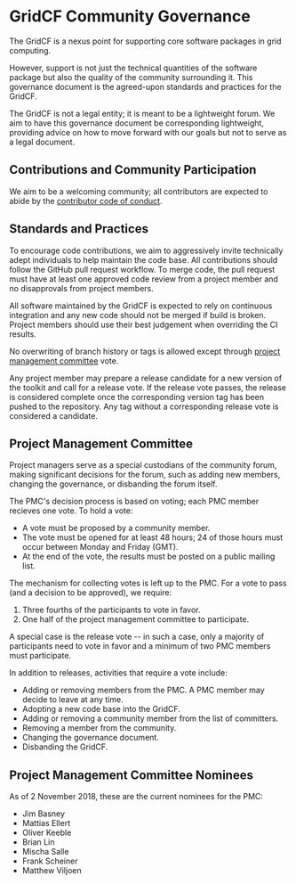 
GridCF Community Governance
===========================

The GridCF is a nexus point for supporting core software packages in grid computing.

However, support is not just the technical quantities of the software package but also
the quality of the community surrounding it.  This governance document is the agreed-upon
standards and practices for the GridCF.

The GridCF is not a legal entity; it is meant to be a lightweight forum.  We aim to have
this governance document be corresponding lightweight, providing advice on how to move
forward with our goals but not to serve as a legal document.

Contributions and Community Participation
-----------------------------------------

We aim to be a welcoming community; all contributors are expected to abide by the [contributor
code of conduct](http://contributor-covenant.org/version/1/4).

Standards and Practices
-----------------------

To encourage code contributions, we aim to aggressively invite technically adept individuals to
help maintain the code base.  All contributions should follow the GitHub pull request workflow.
To merge code, the pull request must have at least one approved code review from a project member
and no disapprovals from project members.

All software maintained by the GridCF is expected to rely on continuous integration and any new
code should not be merged if build is broken.  Project members should use their best judgement
when overriding the CI results.

No overwriting of branch history or tags is allowed except through [project management committee](#project-management-committee) vote.

Any project member may prepare a release candidate for a new version of the toolkit and call for
a release vote.  If the release vote passes, the release is considered complete once the corresponding
version tag has been pushed to the repository.  Any tag without a corresponding release vote is
considered a candidate.

Project Management Committee
---------------------------

Project managers serve as a special custodians of the community forum, making significant decisions
for the forum, such as adding new members, changing the governance, or disbanding the forum itself.

The PMC's decision process is based on voting; each PMC member recieves one vote.  To hold a vote:

- A vote must be proposed by a community member.
- The vote must be opened for at least 48 hours; 24 of those hours must occur between Monday and Friday (GMT).
- At the end of the vote, the results must be posted on a public mailing list.

The mechanism for collecting votes is left up to the PMC.  For a vote to pass (and a decision to be approved), we require:

1. Three fourths of the participants to vote in favor.
2. One half of the project management committee to participate.

A special case is the release vote -- in such a case, only a majority of participants need to vote in favor and a minimum of two PMC members must participate.

In addition to releases, activities that require a vote include:

- Adding or removing members from the PMC.  A PMC member may decide to leave at any time.
- Adopting a new code base into the GridCF.
- Adding or removing a community member from the list of committers.
- Removing a member from the community.
- Changing the governance document.
- Disbanding the GridCF.

Project Management Committee Nominees
-------------------------------------

As of 2 November 2018, these are the current nominees for the PMC:

- Jim Basney
- Mattias Ellert
- Oliver Keeble
- Brian Lin
- Mischa Salle
- Frank Scheiner
- Matthew Viljoen
